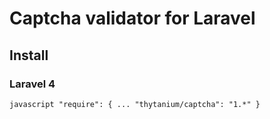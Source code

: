 # Captcha validator for Laravel

## Install
### Laravel 4
`javascript
"require": {
  ...
  "thytanium/captcha": "1.*"
}`

